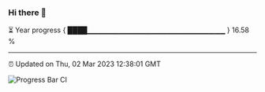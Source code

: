 ### Hi there 👋

⏳ Year progress { ████▁▁▁▁▁▁▁▁▁▁▁▁▁▁▁▁▁▁▁▁▁▁▁▁▁▁ } 16.58 %

---

⏰ Updated on Thu, 02 Mar 2023 12:38:01 GMT

![Progress Bar CI](https://github.com/ZhaoGui/ZhaoGui/workflows/Progress%20Bar%20CI/badge.svg)
